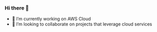### Hi there 👋

- 🔭 I’m currently working on AWS Cloud
- 👯 I’m looking to collaborate on projects that leverage cloud services
